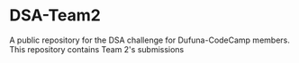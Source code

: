 # DSA-Team2
A public repository for the DSA challenge for Dufuna-CodeCamp members. This repository contains Team 2's submissions
